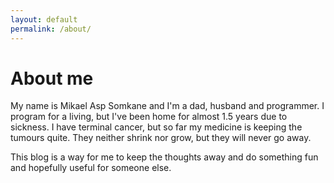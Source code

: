 ```yaml
---
layout: default
permalink: /about/
---
```


# About me

My name is Mikael Asp Somkane and I'm a dad, husband and programmer. I program
for a living, but I've been home for almost 1.5 years due to sickness. I have
terminal cancer, but so far my medicine is keeping the tumours quite. They
neither shrink nor grow, but they will never go away. 

This blog is a way for me to keep the thoughts away and do something fun and
hopefully useful for someone else.


